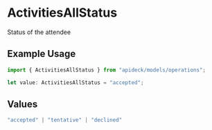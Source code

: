 # ActivitiesAllStatus

Status of the attendee

## Example Usage

```typescript
import { ActivitiesAllStatus } from "apideck/models/operations";

let value: ActivitiesAllStatus = "accepted";
```

## Values

```typescript
"accepted" | "tentative" | "declined"
```